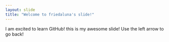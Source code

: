 ```yaml
---
layout: slide
title: "Welcome to friedaluna's slide!"
---
```

I am excited to learn GitHub! this is my awesome slide!
Use the left arrow to go back!